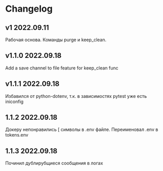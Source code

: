 # Changelog

## v1 2022.09.11

Рабочая основа. Команды purge и keep_clean.

## v1.1.0 2022.09.18

Add a save channel to file feature for keep_clean func

## v1.1.1 2022.09.18

Избавился от python-dotenv, т.к. в зависимостях pytest уже есть iniconfig

## 1.1.2 2022.09.18

Докеру непонравились [ символы в .env файле. Переименовал .env в tokens.env

## 1.1.3 2022.09.18

Починил дублирубщиеся сообщения в логах
